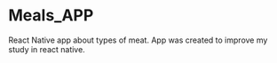 # Meals_APP
React Native app about types of meat. App was created to improve my study in react native.
